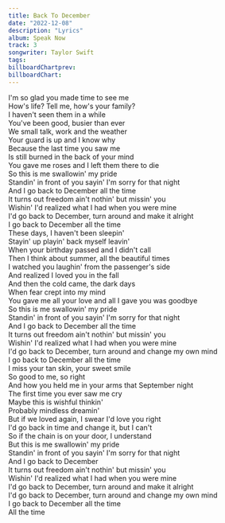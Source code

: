 ```yaml
---
title: Back To December
date: "2022-12-08"
description: "Lyrics"
album: Speak Now
track: 3
songwriter: Taylor Swift
tags: 
billboardChartprev:
billboardChart:
--- 
```

I'm so glad you made time to see me <br />
How's life? Tell me, how's your family? <br />
I haven't seen them in a while <br />
You've been good, busier than ever <br />
We small talk, work and the weather <br />
Your guard is up and I know why <br />
Because the last time you saw me <br />
Is still burned in the back of your mind <br />
You gave me roses and I left them there to die <br />
So this is me swallowin' my pride <br />
Standin' in front of you sayin' I'm sorry for that night <br />
And I go back to December all the time <br />
It turns out freedom ain't nothin' but missin' you <br />
Wishin' I'd realized what I had when you were mine <br />
I'd go back to December, turn around and make it alright <br />
I go back to December all the time <br />
These days, I haven't been sleepin' <br />
Stayin' up playin' back myself leavin' <br />
When your birthday passed and I didn't call <br />
Then I think about summer, all the beautiful times <br />
I watched you laughin' from the passenger's side <br />
And realized I loved you in the fall <br />
And then the cold came, the dark days <br />
When fear crept into my mind <br />
You gave me all your love and all I gave you was goodbye <br />
So this is me swallowin' my pride <br />
Standin' in front of you sayin' I'm sorry for that night <br />
And I go back to December all the time <br />
It turns out freedom ain't nothin' but missin' you <br />
Wishin' I'd realized what I had when you were mine <br />
I'd go back to December, turn around and change my own mind <br />
I go back to December all the time <br />
I miss your tan skin, your sweet smile <br />
So good to me, so right <br />
And how you held me in your arms that September night <br />
The first time you ever saw me cry <br />
Maybe this is wishful thinkin' <br />
Probably mindless dreamin' <br />
But if we loved again, I swear I'd love you right <br />
I'd go back in time and change it, but I can't <br />
So if the chain is on your door, I understand <br />
But this is me swallowin' my pride <br />
Standin' in front of you sayin' I'm sorry for that night <br />
And I go back to December <br />
It turns out freedom ain't nothin' but missin' you <br />
Wishin' I'd realized what I had when you were mine <br />
I'd go back to December, turn around and make it alright <br />
I'd go back to December, turn around and change my own mind <br />
I go back to December all the time <br />
All the time <br />